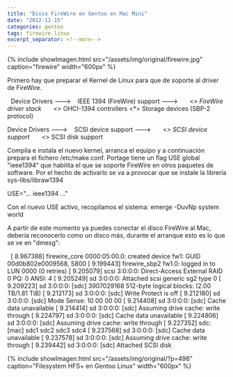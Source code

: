 ```yaml
---
title: "Disco FireWire en Gentoo en Mac Mini"
date: "2012-11-15"
categories: gentoo
tags: firewire linux
excerpt_separator: <!--more-->
---
```


{% include showImagen.html
    src="/assets/img/original/firewire.jpg"
    caption="firewire"
    width="600px"
    %}

Primero hay que preparar el Kernel de Linux para que de soporte al driver de FireWire.

 
 Device Drivers --->
   IEEE 1394 (FireWire) support --->
      <*> FireWire driver stack
      <*> OHCI-1394 controllers
      <*> Storage devices (SBP-2 protocol)
 
 Device Drivers --->
   SCSI device support --->
      <*> SCSI device support
      <*> SCSI disk support
 

Compila e instala el nuevo kernel, arranca el equipo y a continuación prepara el fichero /etc/make.conf. Portage tiene un flag USE global "ieee1394" que habilita el que se soporte FireWire en otros paquetes de software. Por el hecho de activarlo se va a provocar que se instale la librería sys-libs/libraw1394

USE="... ieee1394 ..."

Con el nuevo USE activo, recopilamos el sistema: emerge -DuvNp system world

A partir de este momento ya puedes conectar el disco FireWire al Mac, debería reconocerlo como un disco más, durante el arranque esto es lo que se ve en "dmesg":

 
[ 8.967388] firewire_core 0000:05:00.0: created device fw1: GUID 00d0b802e0009568, S800
[ 9.199443] firewire_sbp2 fw1.0: logged in to LUN 0000 (0 retries)
[ 9.205079] scsi 3:0:0:0: Direct-Access External RAID 0 PQ: 0 ANSI: 4
[ 9.205249] sd 3:0:0:0: Attached scsi generic sg2 type 0
[ 9.209223] sd 3:0:0:0: [sdc] 3907029168 512-byte logical blocks: (2.00 TB/1.81 TiB)
[ 9.212173] sd 3:0:0:0: [sdc] Write Protect is off
[ 9.212180] sd 3:0:0:0: [sdc] Mode Sense: 10 00 00 00
[ 9.214408] sd 3:0:0:0: [sdc] Cache data unavailable
[ 9.214414] sd 3:0:0:0: [sdc] Assuming drive cache: write through
[ 9.224797] sd 3:0:0:0: [sdc] Cache data unavailable
[ 9.224806] sd 3:0:0:0: [sdc] Assuming drive cache: write through
[ 9.227352] sdc: [mac] sdc1 sdc2 sdc3 sdc4
[ 9.237568] sd 3:0:0:0: [sdc] Cache data unavailable
[ 9.237578] sd 3:0:0:0: [sdc] Assuming drive cache: write through
[ 9.239442] sd 3:0:0:0: [sdc] Attached SCSI disk
 

{% include showImagen.html
    src="/assets/img/original/?p=498"
    caption="Filesystem HFS+ en Gentoo Linux"
    width="600px"
    %}
